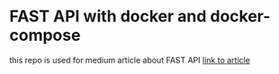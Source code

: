 # FAST API with docker and docker-compose

this repo is used for medium article about FAST API
[link to article]()


